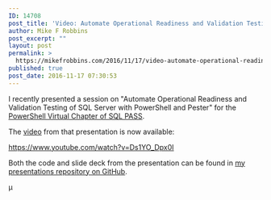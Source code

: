 ```yaml
---
ID: 14708
post_title: 'Video: Automate Operational Readiness and Validation Testing of SQL Server with PowerShell and Pester'
author: Mike F Robbins
post_excerpt: ""
layout: post
permalink: >
  https://mikefrobbins.com/2016/11/17/video-automate-operational-readiness-and-validation-testing-of-sql-server-with-powershell-and-pester/
published: true
post_date: 2016-11-17 07:30:53
---
```

I recently presented a session on "Automate Operational Readiness and Validation Testing of SQL Server with PowerShell and Pester" for the <a href="http://powershell.sqlpass.org/" target="_blank">PowerShell Virtual Chapter of SQL PASS</a>.

The <a href="https://www.youtube.com/watch?v=Ds1YO_Dpx0I" target="_blank">video</a> from that presentation is now available:

https://www.youtube.com/watch?v=Ds1YO_Dpx0I

Both the code and slide deck from the presentation can be found in <a href="https://github.com/mikefrobbins/Presentations" target="_blank">my presentations repository on GitHub</a>.

µ